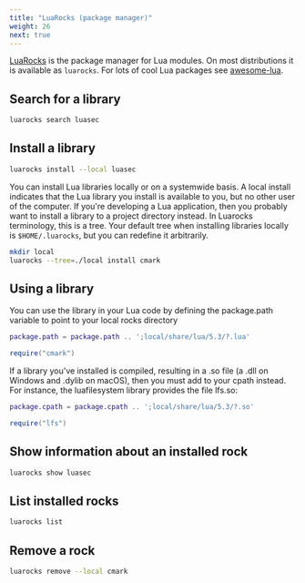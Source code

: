 ```yaml
---
title: "LuaRocks (package manager)"
weight: 26
next: true
---
```


[LuaRocks](https://luarocks.org/) is the package manager for Lua modules.
On most distributions it is available as `luarocks`.
For lots of cool Lua packages see [awesome-lua](https://github.com/JaredSartin/awesome-lua).

## Search for a library

```bash
luarocks search luasec
```

## Install a library

```bash
luarocks install --local luasec
```

You can install Lua libraries locally or on a systemwide basis.
A local install indicates that the Lua library you install is available to you,
but no other user of the computer. If you're developing a Lua application, then
you probably want to install a library to a project directory instead.
In Luarocks terminology, this is a tree.
Your default tree when installing libraries locally is `$HOME/.luarocks`,
but you can redefine it arbitrarily.

```bash
mkdir local
luarocks --tree=./local install cmark
```

## Using a library

You can use the library in your Lua code by defining the package.path variable
to point to your local rocks directory

```lua
package.path = package.path .. ';local/share/lua/5.3/?.lua'

require("cmark")
```

If a library you've installed is compiled, resulting in a .so file
(a .dll on Windows and .dylib on macOS), then you must add to your cpath instead.
For instance, the luafilesystem library provides the file lfs.so:

```lua
package.cpath = package.cpath .. ';local/share/lua/5.3/?.so'

require("lfs")
```

## Show information about an installed rock

```bash
luarocks show luasec
```

## List installed rocks

```bash
luarocks list
```

## Remove a rock

```bash
luarocks remove --local cmark
```
